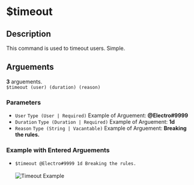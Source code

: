 # $timeout

## Description <br>

This command is used to timeout users. Simple.

## Arguements <br>

**3** arguements. <br>
``$timeout (user) (duration) (reason)``

### Parameters
- ``User`` ``Type (User | Required)`` Example of Arguement: **@Electro#9999**
- ``Duration`` ``Type (Duration | Required)`` Example of Arguement: **1d**
- ``Reason`` ``Type (String | Vacantable)`` Example of Arguement: **Breaking the rules.** <br>

### Example with Entered Arguements
- ``$timeout @Electro#9999 1d Breaking the rules.`` <br> <br>
![Timeout Example](https://electro-cdnhandler.netlify.app/Images/timeoutexample.png)